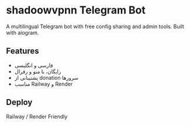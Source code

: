 # shadoowvpnn Telegram Bot

A multilingual Telegram bot with free config sharing and admin tools.
Built with aiogram.

## Features

- فارسی و انگلیسی
- رایگان، با منو و رفرال
- پشتیبانی از donation سرورها
- مناسب Railway و Render

## Deploy

Railway / Render Friendly